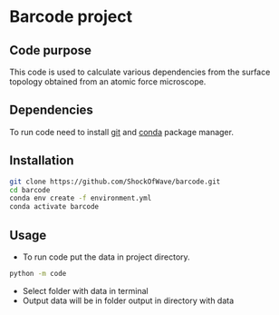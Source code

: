 
# Barcode project

## Code purpose

This code is used to calculate various dependencies from the surface topology obtained from an atomic force microscope.

## Dependencies
To run code need to install [git](https://git-scm.com/) and [conda](https://www.anaconda.com/) package manager.

## Installation

```bash
git clone https://github.com/ShockOfWave/barcode.git
cd barcode
conda env create -f environment.yml
conda activate barcode
```

## Usage
- To run code put the data in project directory.
```bash
python -m code
```
- Select folder with data in terminal
- Output data will be in folder output in directory with data

